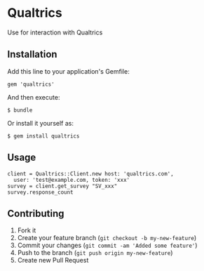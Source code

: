 # Qualtrics

Use for interaction with Qualtrics

## Installation

Add this line to your application's Gemfile:

    gem 'qualtrics'

And then execute:

    $ bundle

Or install it yourself as:

    $ gem install qualtrics

## Usage


    client = Qualtrics::Client.new host: 'qualtrics.com',
      user: 'test@example.com, token: 'xxx'
    survey = client.get_survey "SV_xxx"
    survey.response_count

## Contributing

1. Fork it
2. Create your feature branch (`git checkout -b my-new-feature`)
3. Commit your changes (`git commit -am 'Added some feature'`)
4. Push to the branch (`git push origin my-new-feature`)
5. Create new Pull Request
